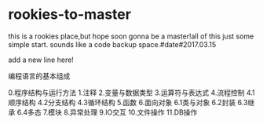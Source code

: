 # rookies-to-master
this is a rookies place,but hope soon gonna be a master!all of this just some simple start.
sounds like a code backup space.#date#2017.03.15

add a new line here!

编程语言的基本组成

0.程序结构与运行方法
1.注释
2.变量与数据类型
3.运算符与表达式
4.流程控制
  4.1顺序结构
  4.2分支结构
  4.3循环结构
5.函数
6.面向对象
  6.1类与对象
  6.2封装
  6.3继承
  6.4多态
7.模块
8.异常处理
9.IO交互
10.文件操作
11.DB操作


